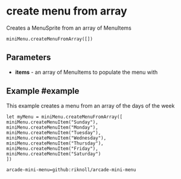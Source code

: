 # create menu from array

Creates a MenuSprite from an array of MenuItems

```sig
miniMenu.createMenuFromArray([])
```

## Parameters

* **items** - an array of MenuItems to populate the menu with

## Example #example

This example creates a menu from an array of the days of the week

```blocks
let myMenu = miniMenu.createMenuFromArray([
miniMenu.createMenuItem("Sunday"),
miniMenu.createMenuItem("Monday"),
miniMenu.createMenuItem("Tuesday"),
miniMenu.createMenuItem("Wednesday"),
miniMenu.createMenuItem("Thursday"),
miniMenu.createMenuItem("Friday"),
miniMenu.createMenuItem("Saturday")
])
```

```package
arcade-mini-menu=github:riknoll/arcade-mini-menu
```
